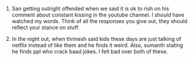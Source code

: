 1. San getting outright offended when we said it is ok to rish on his comment about constant kissing in the youtube channel. I should have watched my words. Think of all the responses you give out, they should reflect your stance on stuff.

1. In the night out, when thrinesh said kids these days are just talking of netflix instead of like them and he finds it weird. Also, sumanth stating he finds ppl who crack baad jokes. I felt bad over both of these.
